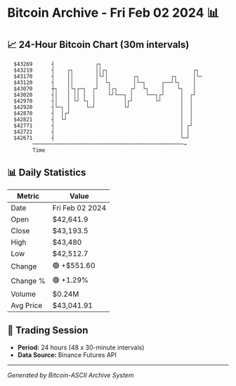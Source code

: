 # Bitcoin Archive - Fri Feb 02 2024 📊

## 📈 24-Hour Bitcoin Chart (30m intervals)

```
  $43269      ┤             ┌┐                                 
  $43219      ┤    ┌┐       ││┌┐                           ┌┐  
  $43170      ┤    ││       │└┘│        ┌┐          ┌┐     │└─ 
  $43120      ┤    ││       │  └┐       │└─┐     ┌──┘└┐    │   
  $43070      ┼┐   │└┐┌─┐  ┌┘   │┌┐    ┌┘  └┐    │    └┐   │   
  $43020      ┤│   │ ││ │  │    └┘└──┐ │    └──┐┌┘     │  ┌┘   
  $42970      ┤│   │ └┘ └┐ │         │┌┘       └┘      │  │    
  $42920      ┤└─┐ │     └─┘         └┘                │  │    
  $42870      ┤  │┌┘                                   │  │    
  $42821      ┤  └┘                                    │  │    
  $42771      ┤                                        │ ┌┘    
  $42721      ┤                                        │ │     
  $42671      ┤                                        └─┘     
        ────────────────────────────────────────────────→
        Time
```

## 📊 Daily Statistics

| Metric | Value |
|--------|-------|
| Date | Fri Feb 02 2024 |
| Open | $42,641.9 |
| Close | $43,193.5 |
| High | $43,480 |
| Low | $42,512.7 |
| Change | 🟢 +$551.60 |
| Change % | 🟢 +1.29% |
| Volume | $0.24M |
| Avg Price | $43,041.91 |

## 📅 Trading Session

- **Period:** 24 hours (48 x 30-minute intervals)
- **Data Source:** Binance Futures API

---
*Generated by Bitcoin-ASCII Archive System*
